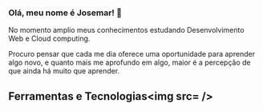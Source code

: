### Olá, meu nome é Josemar! 👋

No momento amplio meus conhecimentos estudando Desenvolvimento Web e Cloud computing.

Procuro pensar que cada me dia oferece uma oportunidade para aprender algo novo, e quanto mais me aprofundo em algo, maior é a percepção de que ainda há muito que aprender.

## Ferramentas e Tecnologias<img src= <i class="devicon-html5-plain-wordmark colored"></i>/>
